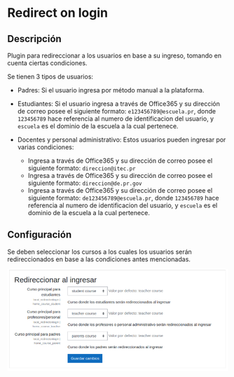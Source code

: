 # Redirect on login

## Descripción
Plugin para redireccionar a los usuarios en base a su ingreso, tomando en cuenta ciertas condiciones.

Se tienen 3 tipos de usuarios:
* Padres: Si el usuario ingresa por método manual a la plataforma.
* Estudiantes: Si el usuario ingresa a través de Office365 y su dirección de correo posee el siguiente formato: `e123456789@escuela.pr`, donde `123456789` hace referencia al numero de identificacion del usuario, y `escuela` es el dominio de la escuela a la cual pertenece.

* Docentes y personal administrativo: Estos usuarios pueden ingresar por varias condiciones:
    * Ingresa a través de Office365 y su dirección de correo posee el siguiente formato: `direccion@itec.pr` 
    * Ingresa a través de Office365 y su dirección de correo posee el siguiente formato: `direccion@de.pr.gov` 
    * Ingresa a través de Office365 y su dirección de correo posee el siguiente formato: `de123456789@escuela.pr`, donde `123456789` hace referencia al numero de identificacion del usuario, y `escuela` es el dominio de la escuela a la cual pertenece.

## Configuración

Se deben seleccionar los cursos a los cuales los usuarios serán redireccionados en base a las condiciones antes mencionadas.

![settings.png](pix/settings.png)




